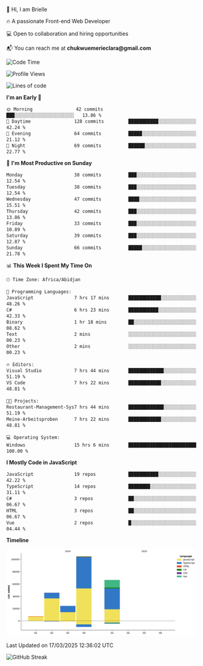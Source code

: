 <div align="left">
  <p>👋 Hi, I am Brielle</p>
  <p>🔥 A passionate Front-end Web Developer</p>
  <p>💻 Open to collaboration and hiring opportunities</p>
  <p>📬 You can reach me at <strong>chukwuemerieclara@gmail.com</strong></p>
</div>


 
 <!--START_SECTION:waka-->
![Code Time](http://img.shields.io/badge/Code%20Time-531%20hrs%2025%20mins-blue)

![Profile Views](http://img.shields.io/badge/Profile%20Views-0-blue)

![Lines of code](https://img.shields.io/badge/From%20Hello%20World%20I%27ve%20Written-248.1%20thousand%20lines%20of%20code-blue)

**I'm an Early 🐤** 

```text
🌞 Morning                42 commits          ███░░░░░░░░░░░░░░░░░░░░░░   13.86 % 
🌆 Daytime                128 commits         ███████████░░░░░░░░░░░░░░   42.24 % 
🌃 Evening                64 commits          █████░░░░░░░░░░░░░░░░░░░░   21.12 % 
🌙 Night                  69 commits          ██████░░░░░░░░░░░░░░░░░░░   22.77 % 
```
📅 **I'm Most Productive on Sunday** 

```text
Monday                   38 commits          ███░░░░░░░░░░░░░░░░░░░░░░   12.54 % 
Tuesday                  38 commits          ███░░░░░░░░░░░░░░░░░░░░░░   12.54 % 
Wednesday                47 commits          ████░░░░░░░░░░░░░░░░░░░░░   15.51 % 
Thursday                 42 commits          ███░░░░░░░░░░░░░░░░░░░░░░   13.86 % 
Friday                   33 commits          ███░░░░░░░░░░░░░░░░░░░░░░   10.89 % 
Saturday                 39 commits          ███░░░░░░░░░░░░░░░░░░░░░░   12.87 % 
Sunday                   66 commits          █████░░░░░░░░░░░░░░░░░░░░   21.78 % 
```


📊 **This Week I Spent My Time On** 

```text
🕑︎ Time Zone: Africa/Abidjan

💬 Programming Languages: 
JavaScript               7 hrs 17 mins       ████████████░░░░░░░░░░░░░   48.26 % 
C#                       6 hrs 23 mins       ███████████░░░░░░░░░░░░░░   42.33 % 
Binary                   1 hr 18 mins        ██░░░░░░░░░░░░░░░░░░░░░░░   08.62 % 
Text                     2 mins              ░░░░░░░░░░░░░░░░░░░░░░░░░   00.23 % 
Other                    2 mins              ░░░░░░░░░░░░░░░░░░░░░░░░░   00.23 % 

🔥 Editors: 
Visual Studio            7 hrs 44 mins       █████████████░░░░░░░░░░░░   51.19 % 
VS Code                  7 hrs 22 mins       ████████████░░░░░░░░░░░░░   48.81 % 

🐱‍💻 Projects: 
Restaurant-Management-Sys7 hrs 44 mins       █████████████░░░░░░░░░░░░   51.19 % 
Meine-Arbeitsproben      7 hrs 22 mins       ████████████░░░░░░░░░░░░░   48.81 % 

💻 Operating System: 
Windows                  15 hrs 6 mins       █████████████████████████   100.00 % 
```

**I Mostly Code in JavaScript** 

```text
JavaScript               19 repos            ███████████░░░░░░░░░░░░░░   42.22 % 
TypeScript               14 repos            ████████░░░░░░░░░░░░░░░░░   31.11 % 
C#                       3 repos             ██░░░░░░░░░░░░░░░░░░░░░░░   06.67 % 
HTML                     3 repos             ██░░░░░░░░░░░░░░░░░░░░░░░   06.67 % 
Vue                      2 repos             █░░░░░░░░░░░░░░░░░░░░░░░░   04.44 % 
```



**Timeline**

![Lines of Code chart](https://raw.githubusercontent.com/Brielle28/Brielle28/main/assets/bar_graph.png)


 Last Updated on 17/03/2025 12:36:02 UTC
<!--END_SECTION:waka-->

![GitHub Streak](https://github-readme-streak-stats.herokuapp.com/?user=Brielle28)



